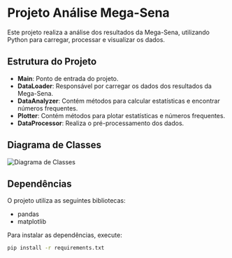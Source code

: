 # Projeto Análise Mega-Sena

Este projeto realiza a análise dos resultados da Mega-Sena, utilizando Python para carregar, processar e visualizar os dados.

## Estrutura do Projeto

- **Main**: Ponto de entrada do projeto.
- **DataLoader**: Responsável por carregar os dados dos resultados da Mega-Sena.
- **DataAnalyzer**: Contém métodos para calcular estatísticas e encontrar números frequentes.
- **Plotter**: Contém métodos para plotar estatísticas e números frequentes.
- **DataProcessor**: Realiza o pré-processamento dos dados.

## Diagrama de Classes

![Diagrama de Classes](link-para-o-diagrama)

## Dependências

O projeto utiliza as seguintes bibliotecas:

- pandas
- matplotlib

Para instalar as dependências, execute:

```sh
pip install -r requirements.txt
